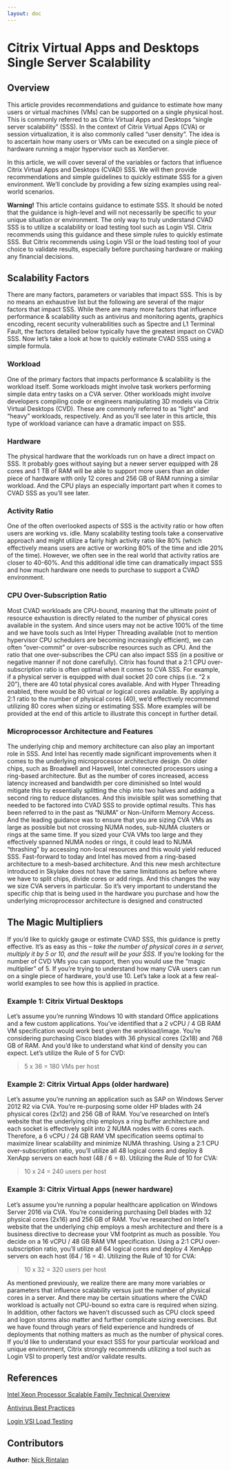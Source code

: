 ```yaml
---
layout: doc
---
```

# Citrix Virtual Apps and Desktops Single Server Scalability

## Overview

This article provides recommendations and guidance to estimate how many users or virtual machines (VMs) can be supported on a single physical host. This is commonly referred to as Citrix Virtual Apps and Desktops “single server scalability” (SSS). In the context of Citrix Virtual Apps (CVA) or session virtualization, it is also commonly called “user density”. The idea is to ascertain how many users or VMs can be executed on a single piece of hardware running a major hypervisor such as XenServer.

In this article, we will cover several of the variables or factors that influence Citrix Virtual Apps and Desktops (CVAD) SSS. We will then provide recommendations and simple guidelines to quickly estimate SSS for a given environment. We’ll conclude by providing a few sizing examples using real-world scenarios.

**Warning!** This article contains guidance to estimate SSS. It should be noted that the guidance is high-level and will not necessarily be specific to your unique situation or environment. The only way to truly understand CVAD SSS is to utilize a scalability or load testing tool such as Login VSI. Citrix recommends using this guidance and these simple rules to quickly estimate SSS. But Citrix recommends using Login VSI or the load testing tool of your choice to validate results, especially before purchasing hardware or making any financial decisions.

## Scalability Factors

There are many factors, parameters or variables that impact SSS. This is by no means an exhaustive list but the following are several of the major factors that impact SSS. While there are many more factors that influence performance & scalability such as antivirus and monitoring agents, graphics encoding, recent security vulnerabilities such as Spectre and L1 Terminal Fault, the factors detailed below typically have the greatest impact on CVAD SSS. Now let’s take a look at how to quickly estimate CVAD SSS using a simple formula.

### Workload

One of the primary factors that impacts performance & scalability is the workload itself. Some workloads might involve task workers performing simple data entry tasks on a CVA server. Other workloads might involve developers compiling code or engineers manipulating 3D models via Citrix Virtual Desktops (CVD). These are commonly referred to as “light” and “heavy” workloads, respectively. And as you’ll see later in this article, this type of workload variance can have a dramatic impact on SSS.

### Hardware

The physical hardware that the workloads run on have a direct impact on SSS. It probably goes without saying but a newer server equipped with 28 cores and 1 TB of RAM will be able to support more users than an older piece of hardware with only 12 cores and 256 GB of RAM running a similar workload. And the CPU plays an especially important part when it comes to CVAD SSS as you’ll see later.

### Activity Ratio

One of the often overlooked aspects of SSS is the activity ratio or how often users are working vs. idle. Many scalability testing tools take a conservative approach and might utilize a fairly high activity ratio like 80% (which effectively means users are active or working 80% of the time and idle 20% of the time). However, we often see in the real world that activity ratios are closer to 40-60%. And this additional idle time can dramatically impact SSS and how much hardware one needs to purchase to support a CVAD environment.

### CPU Over-Subscription Ratio

Most CVAD workloads are CPU-bound, meaning that the ultimate point of resource exhaustion is directly related to the number of physical cores available in the system. And since users may not be active 100% of the time and we have tools such as Intel Hyper Threading available (not to mention hypervisor CPU schedulers are becoming increasingly efficient), we can often “over-commit” or over-subscribe resources such as CPU. And the ratio that one over-subscribes the CPU can also impact SSS (in a positive or negative manner if not done carefully). Citrix has found that a 2:1 CPU over-subscription ratio is often optimal when it comes to CVA SSS. For example, if a physical server is equipped with dual socket 20 core chips (i.e. “2 x 20”), there are 40 total physical cores available. And with Hyper Threading enabled, there would be 80 virtual or logical cores available. By applying a 2:1 ratio to the number of physical cores (40), we’d effectively recommend utilizing 80 cores when sizing or estimating SSS. More examples will be provided at the end of this article to illustrate this concept in further detail.

### Microprocessor Architecture and Features

The underlying chip and memory architecture can also play an important role in SSS. And Intel has recently made significant improvements when it comes to the underlying microprocessor architecture design. On older chips, such as Broadwell and Haswell, Intel connected processors using a ring-based architecture. But as the number of cores increased, access latency increased and bandwidth per core diminished so Intel would mitigate this by essentially splitting the chip into two halves and adding a second ring to reduce distances. And this invisible split was something that needed to be factored into CVAD SSS to provide optimal results. This has been referred to in the past as “NUMA” or Non-Uniform Memory Access. And the leading guidance was to ensure that you are sizing CVA VMs as large as possible but not crossing NUMA nodes, sub-NUMA clusters or rings at the same time. If you sized your CVA VMs too large and they effectively spanned NUMA nodes or rings, it could lead to NUMA “thrashing” by accessing non-local resources and this would yield reduced SSS. Fast-forward to today and Intel has moved from a ring-based architecture to a mesh-based architecture. And this new mesh architecture introduced in Skylake does not have the same limitations as before where we have to split chips, divide cores or add rings. And this changes the way we size CVA servers in particular. So it’s very important to understand the specific chip that is being used in the hardware you purchase and how the underlying microprocessor architecture is designed and constructed

## The Magic Multipliers

If you’d like to quickly gauge or estimate CVAD SSS, this guidance is pretty effective. It’s as easy as this – *take the number of physical cores in a server, multiply it by 5 or 10, and the result will be your SSS.*  If you’re looking for the number of CVD VMs you can support, then you would use the “magic multiplier” of 5. If you’re trying to understand how many CVA users can run on a single piece of hardware, you’d use 10. Let’s take a look at a few real-world examples to see how this is applied in practice.

### Example 1: Citrix Virtual Desktops

Let’s assume you’re running Windows 10 with standard Office applications and a few custom applications. You’ve identified that a 2 vCPU / 4 GB RAM VM specification would work best given the workload/image. You’re considering purchasing Cisco blades with 36 physical cores (2x18) and 768 GB of RAM. And you’d like to understand what kind of density you can expect. Let’s utilize the Rule of 5 for CVD:

> 5 x 36 = 180 VMs per host

### Example 2: Citrix Virtual Apps (older hardware)

Let’s assume you’re running an application such as SAP on Windows Server 2012 R2 via CVA. You’re re-purposing some older HP blades with 24 physical cores (2x12) and 256 GB of RAM. You’ve researched on Intel’s website that the underlying chip employs a ring buffer architecture and each socket is effectively split into 2 NUMA nodes with 6 cores each. Therefore, a 6 vCPU / 24 GB RAM VM specification seems optimal to maximize linear scalability and minimize NUMA thrashing. Using a 2:1 CPU over-subscription ratio, you’ll utilize all 48 logical cores and deploy 8 XenApp servers on each host (48 / 6 = 8). Utilizing the Rule of 10 for CVA:

> 10 x 24 = 240 users per host

### Example 3: Citrix Virtual Apps (newer hardware)

Let’s assume you’re running a popular healthcare application on Windows Server 2016 via CVA. You’re considering purchasing Dell blades with 32 physical cores (2x16) and 256 GB of RAM. You’ve researched on Intel’s website that the underlying chip employs a mesh architecture and there is a business directive to decrease your VM footprint as much as possible. You decide on a 16 vCPU / 48 GB RAM VM specification. Using a 2:1 CPU over-subscription ratio, you’ll utilize all 64 logical cores and deploy 4 XenApp servers on each host (64 / 16 = 4). Utilizing the Rule of 10 for CVA:

> 10 x 32 = 320 users per host

As mentioned previously, we realize there are many more variables or parameters that influence scalability versus just the number of physical cores in a server. And there may be certain situations where the CVAD workload is actually not CPU-bound so extra care is required when sizing. In addition, other factors we haven’t discussed such as CPU clock speed and logon storms also matter and further complicate sizing exercises. But we have found through years of field experience and hundreds of deployments that nothing matters as much as the number of physical cores. If you’d like to understand your exact SSS for your particular workload and unique environment, Citrix strongly recommends utilizing a tool such as Login VSI to properly test and/or validate results.

## References

[Intel Xeon Processor Scalable Family Technical Overview](https://software.intel.com/en-us/articles/intel-xeon-processor-scalable-family-technical-overview)

[Antivirus Best Practices](/en-us/tech-zone/build/tech-papers/antivirus-best-practices.html)

[Login VSI Load Testing](https://www.loginvsi.com/products/login-vsi)

## Contributors

**Author:** [Nick Rintalan](https://www.citrix.com/blogs/author/nicholasr/)
